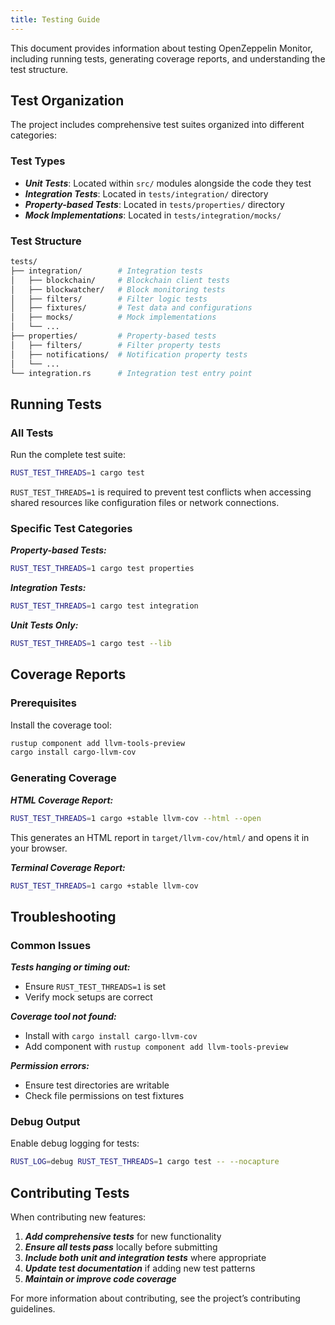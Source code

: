 ```yaml
---
title: Testing Guide
---
```


This document provides information about testing OpenZeppelin Monitor, including running tests, generating coverage reports, and understanding the test structure.

## Test Organization

The project includes comprehensive test suites organized into different categories:

### Test Types

* ***Unit Tests***: Located within `src/` modules alongside the code they test
* ***Integration Tests***: Located in `tests/integration/` directory
* ***Property-based Tests***: Located in `tests/properties/` directory
* ***Mock Implementations***: Located in `tests/integration/mocks/`

### Test Structure

```bash
tests/
├── integration/        # Integration tests
│   ├── blockchain/     # Blockchain client tests
│   ├── blockwatcher/   # Block monitoring tests
│   ├── filters/        # Filter logic tests
│   ├── fixtures/       # Test data and configurations
│   ├── mocks/          # Mock implementations
│   └── ...
├── properties/         # Property-based tests
│   ├── filters/        # Filter property tests
│   ├── notifications/  # Notification property tests
│   └── ...
└── integration.rs      # Integration test entry point
```

## Running Tests

### All Tests

Run the complete test suite:

```bash
RUST_TEST_THREADS=1 cargo test
```

`RUST_TEST_THREADS=1` is required to prevent test conflicts when accessing shared resources like configuration files or network connections.

### Specific Test Categories

***Property-based Tests:***

```bash
RUST_TEST_THREADS=1 cargo test properties
```

***Integration Tests:***

```bash
RUST_TEST_THREADS=1 cargo test integration
```

***Unit Tests Only:***

```bash
RUST_TEST_THREADS=1 cargo test --lib
```

## Coverage Reports

### Prerequisites

Install the coverage tool:

```bash
rustup component add llvm-tools-preview
cargo install cargo-llvm-cov
```

### Generating Coverage

***HTML Coverage Report:***

```bash
RUST_TEST_THREADS=1 cargo +stable llvm-cov --html --open
```

This generates an HTML report in `target/llvm-cov/html/` and opens it in your browser.

***Terminal Coverage Report:***

```bash
RUST_TEST_THREADS=1 cargo +stable llvm-cov
```

## Troubleshooting

### Common Issues

***Tests hanging or timing out:***

* Ensure `RUST_TEST_THREADS=1` is set
* Verify mock setups are correct

***Coverage tool not found:***

* Install with `cargo install cargo-llvm-cov`
* Add component with `rustup component add llvm-tools-preview`

***Permission errors:***

* Ensure test directories are writable
* Check file permissions on test fixtures

### Debug Output

Enable debug logging for tests:

```bash
RUST_LOG=debug RUST_TEST_THREADS=1 cargo test -- --nocapture
```

## Contributing Tests

When contributing new features:

1. ***Add comprehensive tests*** for new functionality
2. ***Ensure all tests pass*** locally before submitting
3. ***Include both unit and integration tests*** where appropriate
4. ***Update test documentation*** if adding new test patterns
5. ***Maintain or improve code coverage***

For more information about contributing, see the project’s contributing guidelines.
